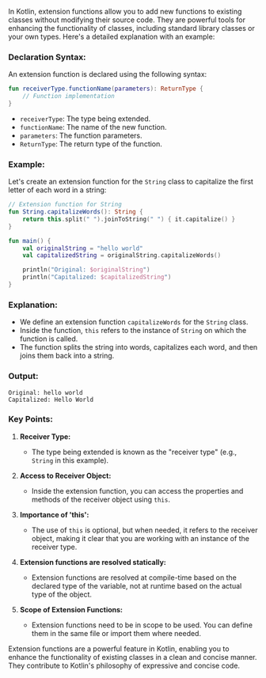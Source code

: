 In Kotlin, extension functions allow you to add new functions to existing classes without modifying their source code. They are powerful tools for enhancing the functionality of classes, including standard library classes or your own types. Here's a detailed explanation with an example:

### Declaration Syntax:

An extension function is declared using the following syntax:

```kotlin
fun receiverType.functionName(parameters): ReturnType {
    // Function implementation
}
```

- `receiverType`: The type being extended.
- `functionName`: The name of the new function.
- `parameters`: The function parameters.
- `ReturnType`: The return type of the function.

### Example:

Let's create an extension function for the `String` class to capitalize the first letter of each word in a string:

```kotlin
// Extension function for String
fun String.capitalizeWords(): String {
    return this.split(" ").joinToString(" ") { it.capitalize() }
}

fun main() {
    val originalString = "hello world"
    val capitalizedString = originalString.capitalizeWords()

    println("Original: $originalString")
    println("Capitalized: $capitalizedString")
}
```

### Explanation:

- We define an extension function `capitalizeWords` for the `String` class.
- Inside the function, `this` refers to the instance of `String` on which the function is called.
- The function splits the string into words, capitalizes each word, and then joins them back into a string.

### Output:

```
Original: hello world
Capitalized: Hello World
```

### Key Points:

1. **Receiver Type:**
   - The type being extended is known as the "receiver type" (e.g., `String` in this example).

2. **Access to Receiver Object:**
   - Inside the extension function, you can access the properties and methods of the receiver object using `this`.

3. **Importance of 'this':**
   - The use of `this` is optional, but when needed, it refers to the receiver object, making it clear that you are working with an instance of the receiver type.

4. **Extension functions are resolved statically:**
   - Extension functions are resolved at compile-time based on the declared type of the variable, not at runtime based on the actual type of the object.

5. **Scope of Extension Functions:**
   - Extension functions need to be in scope to be used. You can define them in the same file or import them where needed.

Extension functions are a powerful feature in Kotlin, enabling you to enhance the functionality of existing classes in a clean and concise manner. They contribute to Kotlin's philosophy of expressive and concise code.